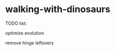 walking-with-dinosaurs
======================

TODO list:

optimize evolution

remove hinge leftovers